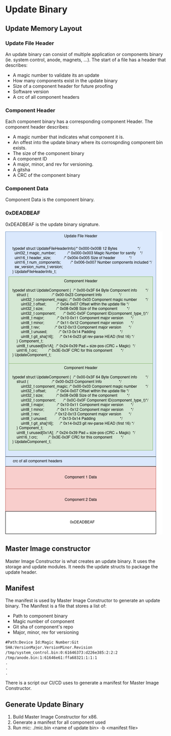 # Update Binary
## Update Memory Layout
### Update File Header
An update binary can consist of multiple application or components binary (ie. system control, anode, magnets, ...). 
The start of a file has a header that describes:
- A magic number to validate its an update
- How many components exist in the update binary
- Size of a component header for future proofing
- Software version
- A crc of all component headers 

###  Component Header
Each component binary has a corresponding component Header. The component header describes:
- A magic number that indicates what component it is.
- An offest into the update binary where its corrospnding component bin exists.
- The size of the component binary
- A component ID
- A major, minor, and rev for versioning.
- A gitsha 
- A CRC of the component binary

### Component Data
Component Data is the component binary.

### 0xDEADBEAF
0xDEADBEAF is the update binary signature.

![UpBinLayout](UpdateBinMemLayout.drawio.png)


## Master Image constructor
Master Image Constructor is what creates an update binary. It uses the storage and update modules. 
It needs the update structs to package the update header.

## Manifest 
The manifest is used by Master Image Constructor to generate an update binary. 
The Manifest is a file that stores a list of:
- Path to component binary
- Magic number of component
- Git sha of component's repo
- Major, minor, rev for versioning
```
#Path:Device Id:Magic Number:Git SHA:VersionMajor.VersionMinor.Revision
/tmp/system_control.bin:0:61646373:d226e385:2:2:2
/tmp/anode.bin:1:61646e61:ffa68321:1:1:1
.
.
.

```
There is a script our CI/CD uses to generate a manifest for Master Image Constructor.

## Generate Update Binary
1. Build Master Image Constructor for x86.
2. Generate a manifest for all component used
3. Run mic: ./mic.bin \<name of update bin> -b \<manifest file>